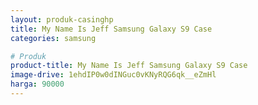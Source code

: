 ```yaml
---
layout: produk-casinghp
title: My Name Is Jeff Samsung Galaxy S9 Case
categories: samsung

# Produk
product-title: My Name Is Jeff Samsung Galaxy S9 Case
image-drive: 1ehdIP0w0dINGuc0vKNyRQG6qk__eZmHl
harga: 90000
---
```

